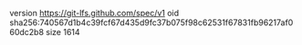 version https://git-lfs.github.com/spec/v1
oid sha256:740567d1b4c39fcf67d435d9fc37b075f98c62531f67831fb96217af060dc2b8
size 1614
